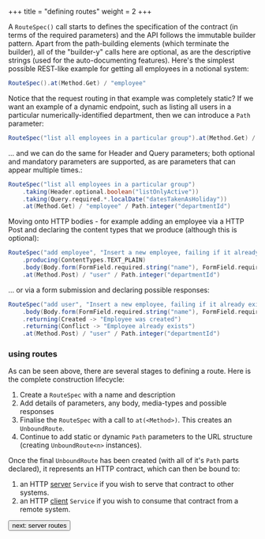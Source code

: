 +++
title = "defining routes"
weight = 2
+++

A ```RouteSpec()``` call starts to defines the specification of the contract (in terms of the required parameters) and the API follows the immutable 
builder pattern. Apart from the path-building elements (which terminate the builder), all of the "builder-y" calls here are optional, as 
are the descriptive strings (used for the auto-documenting features). Here's the simplest possible REST-like example for getting all employees
in a notional system:

```scala
RouteSpec().at(Method.Get) / "employee"
```

Notice that the request routing in that example was completely static? If we want an example of a dynamic endpoint, such as listing 
all users in a particular numerically-identified department, then we can introduce a ```Path``` parameter:
```scala
RouteSpec("list all employees in a particular group").at(Method.Get) / "employee" / Path.integer("departmentId")
```
... and we can do the same for Header and Query parameters; both optional and mandatory parameters are supported, as are parameters that can appear multiple times.:
```scala
RouteSpec("list all employees in a particular group")
    .taking(Header.optional.boolean("listOnlyActive"))
    .taking(Query.required.*.localDate("datesTakenAsHoliday"))
    .at(Method.Get) / "employee" / Path.integer("departmentId")
```
Moving onto HTTP bodies - for example adding an employee via a HTTP Post and declaring the content types that we produce (although 
this is optional):
```scala
RouteSpec("add employee", "Insert a new employee, failing if it already exists")
    .producing(ContentTypes.TEXT_PLAIN)
    .body(Body.form(FormField.required.string("name"), FormField.required.localDate("dateOfBirth")))
    .at(Method.Post) / "user" / Path.integer("departmentId")
```
  ... or via a form submission and declaring possible responses:
```scala
RouteSpec("add user", "Insert a new employee, failing if it already exists")
    .body(Body.form(FormField.required.string("name"), FormField.required.localDate("dateOfBirth")))
    .returning(Created -> "Employee was created")
    .returning(Conflict -> "Employee already exists")
    .at(Method.Post) / "user" / Path.integer("departmentId")
```

### using routes
As can be seen above, there are several stages to defining a route. Here is the complete construction lifecycle:
1. Create a `RouteSpec` with a name and description
2. Add details of parameters, any body, media-types and possible responses
3. Finalise the `RouteSpec` with a call to `at(<Method>)`. This creates an `UnboundRoute`.
4. Continue to add static or dynamic `Path` parameters to the URL structure (creating `UnboundRoute<n>` instances).

Once the final ```UnboundRoute``` has been created (with all of it's `Path` parts declared), it represents an HTTP contract, which can 
then be bound to:
1. an HTTP <a href="server-routes">server</a> `Service` if you wish to serve that contract to other systems.
2. an HTTP <a href="client-routes">client</a> `Service` if you wish to consume that contract from a remote system.

<a class="next" href="/guide/server-routes"><button type="button" class="btn btn-sm btn-default">next: server routes</button></a>
